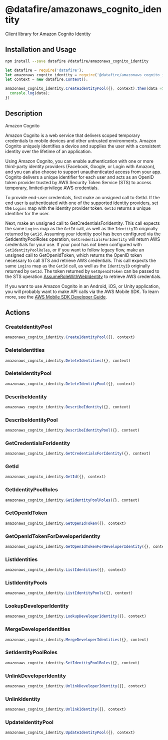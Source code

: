 # @datafire/amazonaws_cognito_identity

Client library for Amazon Cognito Identity

## Installation and Usage
```bash
npm install --save datafire @datafire/amazonaws_cognito_identity
```

```js
let datafire = require('datafire');
let amazonaws_cognito_identity = require('@datafire/amazonaws_cognito_identity').actions;
let context = new datafire.Context();

amazonaws_cognito_identity.CreateIdentityPool({}, context).then(data => {
  console.log(data);
})
```

## Description
<fullname>Amazon Cognito</fullname> <p>Amazon Cognito is a web service that delivers scoped temporary credentials to mobile devices and other untrusted environments. Amazon Cognito uniquely identifies a device and supplies the user with a consistent identity over the lifetime of an application.</p> <p>Using Amazon Cognito, you can enable authentication with one or more third-party identity providers (Facebook, Google, or Login with Amazon), and you can also choose to support unauthenticated access from your app. Cognito delivers a unique identifier for each user and acts as an OpenID token provider trusted by AWS Security Token Service (STS) to access temporary, limited-privilege AWS credentials.</p> <p>To provide end-user credentials, first make an unsigned call to <a>GetId</a>. If the end user is authenticated with one of the supported identity providers, set the <code>Logins</code> map with the identity provider token. <code>GetId</code> returns a unique identifier for the user.</p> <p>Next, make an unsigned call to <a>GetCredentialsForIdentity</a>. This call expects the same <code>Logins</code> map as the <code>GetId</code> call, as well as the <code>IdentityID</code> originally returned by <code>GetId</code>. Assuming your identity pool has been configured via the <a>SetIdentityPoolRoles</a> operation, <code>GetCredentialsForIdentity</code> will return AWS credentials for your use. If your pool has not been configured with <code>SetIdentityPoolRoles</code>, or if you want to follow legacy flow, make an unsigned call to <a>GetOpenIdToken</a>, which returns the OpenID token necessary to call STS and retrieve AWS credentials. This call expects the same <code>Logins</code> map as the <code>GetId</code> call, as well as the <code>IdentityID</code> originally returned by <code>GetId</code>. The token returned by <code>GetOpenIdToken</code> can be passed to the STS operation <a href="http://docs.aws.amazon.com/STS/latest/APIReference/API_AssumeRoleWithWebIdentity.html">AssumeRoleWithWebIdentity</a> to retrieve AWS credentials.</p> <p>If you want to use Amazon Cognito in an Android, iOS, or Unity application, you will probably want to make API calls via the AWS Mobile SDK. To learn more, see the <a href="http://docs.aws.amazon.com/mobile/index.html">AWS Mobile SDK Developer Guide</a>.</p>

## Actions
### CreateIdentityPool



```js
amazonaws_cognito_identity.CreateIdentityPool({}, context)
```


### DeleteIdentities



```js
amazonaws_cognito_identity.DeleteIdentities({}, context)
```


### DeleteIdentityPool



```js
amazonaws_cognito_identity.DeleteIdentityPool({}, context)
```


### DescribeIdentity



```js
amazonaws_cognito_identity.DescribeIdentity({}, context)
```


### DescribeIdentityPool



```js
amazonaws_cognito_identity.DescribeIdentityPool({}, context)
```


### GetCredentialsForIdentity



```js
amazonaws_cognito_identity.GetCredentialsForIdentity({}, context)
```


### GetId



```js
amazonaws_cognito_identity.GetId({}, context)
```


### GetIdentityPoolRoles



```js
amazonaws_cognito_identity.GetIdentityPoolRoles({}, context)
```


### GetOpenIdToken



```js
amazonaws_cognito_identity.GetOpenIdToken({}, context)
```


### GetOpenIdTokenForDeveloperIdentity



```js
amazonaws_cognito_identity.GetOpenIdTokenForDeveloperIdentity({}, context)
```


### ListIdentities



```js
amazonaws_cognito_identity.ListIdentities({}, context)
```


### ListIdentityPools



```js
amazonaws_cognito_identity.ListIdentityPools({}, context)
```


### LookupDeveloperIdentity



```js
amazonaws_cognito_identity.LookupDeveloperIdentity({}, context)
```


### MergeDeveloperIdentities



```js
amazonaws_cognito_identity.MergeDeveloperIdentities({}, context)
```


### SetIdentityPoolRoles



```js
amazonaws_cognito_identity.SetIdentityPoolRoles({}, context)
```


### UnlinkDeveloperIdentity



```js
amazonaws_cognito_identity.UnlinkDeveloperIdentity({}, context)
```


### UnlinkIdentity



```js
amazonaws_cognito_identity.UnlinkIdentity({}, context)
```


### UpdateIdentityPool



```js
amazonaws_cognito_identity.UpdateIdentityPool({}, context)
```


